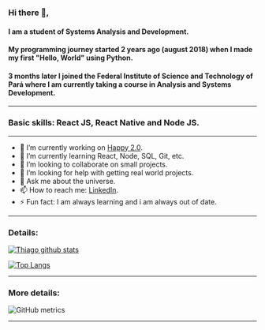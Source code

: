 ### Hi there 👋,
#### I am a student of Systems Analysis and Development.

#### My programming journey started 2 years ago (august 2018) when I made my first "Hello, World" using Python.

#### 3 months later I joined the Federal Institute of Science and Technology of Pará where I am currently taking a course in Analysis and Systems Development.

---

### Basic skills: React JS, React Native and Node JS.

---

- 🔭 I’m currently working on [Happy 2.0](https://github.com/pgThiago/next-level-week-3.0). 
- 🌱 I’m currently learning React, Node, SQL, Git, etc. 
- 👯 I’m looking to collaborate on small projects. 
- 🤔 I’m looking for help with getting real world projects. 
- 💬 Ask me about the universe.
- 📫 How to reach me: [LinkedIn](https://www.linkedin.com/in/thiago-silva-bb2b67185/).  
- ⚡ Fun fact: I am always learning and i am always out of date. 

---

### Details:

[![Thiago github stats](https://github-readme-stats.vercel.app/api?username=pgthiago&theme=midnight-purple&include_all_commits=true)](https://github.com/pgthiago)


[![Top Langs](https://github-readme-stats.vercel.app/api/top-langs/?username=pgthiago&layout=compact&theme=midnight-purple)](https://github.com/pgthiago)

---

### More details:

![GitHub metrics](https://metrics.lecoq.io/pgThiago)

---
